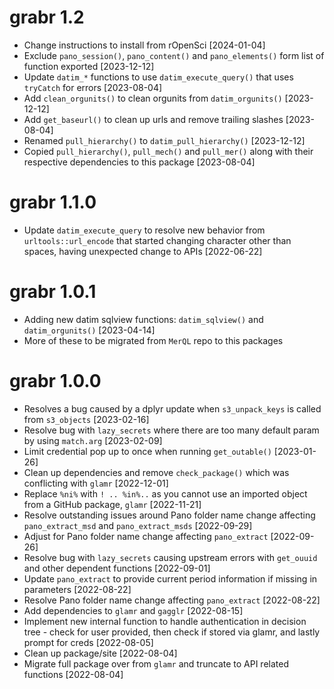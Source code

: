 # grabr 1.2
* Change instructions to install from rOpenSci [2024-01-04]
* Exclude `pano_session()`, `pano_content()` and `pano_elements()` form list of function exported [2023-12-12]
* Update `datim_*` functions to use `datim_execute_query()` that uses `tryCatch` for errors [2023-08-04] 
* Add `clean_orgunits()` to clean orgunits from `datim_orgunits()` [2023-12-12]
* Add `get_baseurl()` to clean up urls and remove trailing slashes [2023-08-04]
* Renamed `pull_hierarchy()` to `datim_pull_hierarchy()` [2023-12-12]
* Copied `pull_hierarchy()`, `pull_mech()` and `pull_mer()` along with their respective dependencies to this package [2023-08-04]

# grabr 1.1.0
* Update `datim_execute_query` to resolve new behavior from `urltools::url_encode` that started changing character other than spaces, having unexpected change to APIs [2022-06-22] 

# grabr 1.0.1
* Adding new datim sqlview functions: `datim_sqlview()` and `datim_orgunits()` [2023-04-14]
* More of these to be migrated from `MerQL` repo to this packages

# grabr 1.0.0
* Resolves a bug caused by a dplyr update when `s3_unpack_keys` is called from `s3_objects` [2023-02-16] 
* Resolve bug with `lazy_secrets` where there are too many default param by using `match.arg` [2023-02-09]
* Limit credential pop up to once when running `get_outable()` [2023-01-26]
* Clean up dependencies and remove `check_package()` which was conflicting with `glamr` [2022-12-01] 
* Replace `%ni%` with `! .. %in%..` as you cannot use an imported object from a GitHub package, `glamr` [2022-11-21] 
* Resolve outstanding issues around Pano folder name change affecting `pano_extract_msd` and `pano_extract_msds` [2022-09-29] 
* Adjust for Pano folder name change affecting `pano_extract` [2022-09-26]
* Resolve bug with `lazy_secrets` causing upstream errors with `get_ouuid` and other dependent functions [2022-09-01]
* Update `pano_extract` to provide current period information if missing in parameters [2022-08-22]
* Resolve Pano folder name change affecting `pano_extract` [2022-08-22]
* Add dependencies to `glamr` and `gagglr` [2022-08-15]
* Implement new internal function to handle authentication in decision tree - check for user provided, then check if stored via glamr, and lastly prompt for creds [2022-08-05]
* Clean up package/site [2022-08-04]
* Migrate full package over from `glamr` and truncate to API related functions [2022-08-04]
